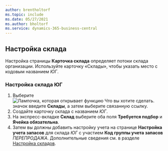 ```yaml
---
author: brentholtorf
ms.topic: include
ms.date: 05/27/2021
ms.author: bholtorf
ms.service: dynamics-365-business-central
---
```

## <a name="setting-up-the-location"></a>Настройка склада

Настройка страницы **Карточка склада** определяет потоки склада организации. Используйте карточку «Склады», чтобы указать место с кодовым названием *ЮГ*.

### <a name="to-set-up-the-location-south"></a>Настройка склада ЮГ

1. Выберите ![Лампочка, которая открывает функцию Что вы хотите сделать.](../media/ui-search/search_small.png "Что вы хотите сделать") значок введите **Склады**, а затем выберите связанную ссылку.  
2. Создайте карточку склада с названием *ЮГ*.  
3. На экспресс-вкладке **Склад** выберите оба поля **Требуется подбор** и **Ячейка обязательна**.
4. Затем вы должны добавить настройку учета на странице **Настройка учета запасов** для склада *ЮГ* с участием **Код группы учета запасов** *ПЕРЕПРОДАЖА*. Дополнительные сведения см. в разделе [Настройка складов](../inventory-how-setup-locations.md).
